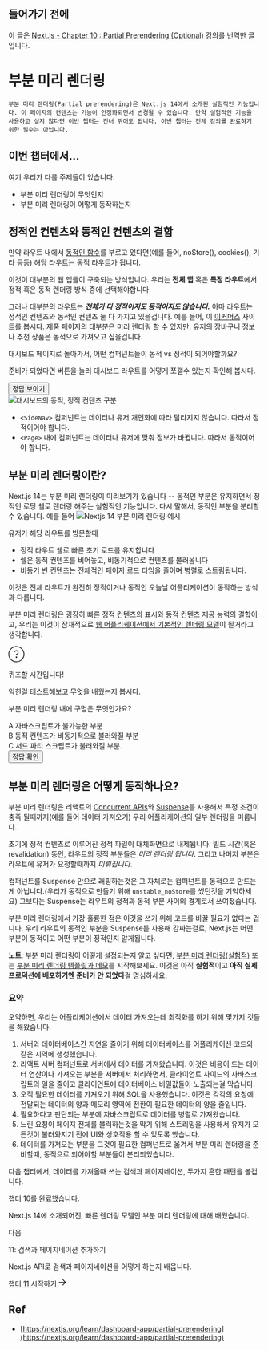 ## 들어가기 전에

이 글은 [Next.js - Chapter 10 : Partial Prerendering (Optional)](https://nextjs.org/learn/dashboard-app/partial-prerendering) 강의를 번역한 글입니다.

# 부분 미리 렌더링

```
부분 미리 렌더링(Partial prerendering)은 Next.js 14에서 소개된 실험적인 기능입니다. 이 페이지의 컨텐츠는 기능이 안정화되면서 변경될 수 있습니다. 만약 실험적인 기능을 사용하고 싶지 않다면 이번 챕터는 건너 뛰어도 됩니다. 이번 챕터는 전체 강의를 완료하기 위한 필수는 아닙니다.
```

## 이번 챕터에서...

여기 우리가 다룰 주제들이 있습니다.
- 부분 미리 렌더링이 무엇인지
- 부분 미리 렌더링이 어떻게 동작하는지

## 정적인 컨텐츠와 동적인 컨텐츠의 결합

만약 라우트 내에서 [동적인 함수](https://nextjs.org/docs/app/building-your-application/routing/route-handlers#dynamic-functions)를 부르고 있다면(예를 들어, noStore(), cookies(), 기타 등등) 해당 라우트는 동적 라우트가 됩니다.

이것이 대부분의 웹 앱들이 구축되는 방식입니다. 우리는 **전체 앱** 혹은 **특정 라우트**에서 정적 혹은 동적 렌더링 방식 중에 선택해야합니다.

그러나 대부분의 라우트는 ***전체가 다 정적이지도 동적이지도 않습니다.***
아마 라우트는 정적인 컨텐츠와 동적인 컨텐츠 둘 다 가지고 있을겁니다. 예를 들어, 이 [이커머스](https://partialprerendering.com/) 사이트를 봅시다. 제품 페이지의 대부분은 미리 렌더링 할 수 있지만, 유저의 장바구니 정보나 추천 상품은 동적으로 가져오고 싶을겁니다.

대시보드 페이지로 돌아가서, 어떤 컴퍼넌트들이 동적 vs 정적이 되어야할까요?

준비가 되었다면 버튼을 눌러 대시보드 라우트를 어떻게 쪼갤수 있는지 확인해 봅시다.

<button class="show-and-hide-btn--hidden show-and-hide-btn btn" data-target="practice-01">
  <span data-btn-content>정답 보이기</span>
</button>

<div class="is-inactive" data-hide-target="practice-01">
<img src="https://nextjs.org/_next/image?url=%2Flearn%2Flight%2Fdashboard-static-dynamic-components.png&w=3840&q=75" alt="대시보드의 동적, 정적 컨텐츠 구분">

- `<SideNav>` 컴퍼넌트는 데이터나 유저 개인화에 따라 달라지지 않습니다. 따라서 정적이어야 합니다.
- `<Page>` 내에 컴퍼넌트는 데이터나 유저에 맞춰 정보가 바뀝니다. 따라서 동적이어야 합니다.

</div>

## 부분 미리 렌더링이란?

Next.js 14는 부분 미리 렌더링이 미리보기가 있습니다 -- 동적인 부분은 유지하면서 정적인 로딩 쉘로 렌더링 해주는 실험적인 기능입니다. 다시 말해서, 동적인 부분을 분리할 수 있습니다. 
예를 들어
<img src="https://nextjs.org/_next/image?url=%2Flearn%2Flight%2Fthinking-in-ppr.png&w=3840&q=75" alt="Nextjs 14 부분 미리 렌더링 예시">

유저가 해당 라우트를 방문할때

- 정적 라우트 쉘로 빠른 초기 로드를 유지합니다
- 쉘은 동적 컨텐츠를 비어놓고, 비동기적으로 컨텐츠를 불러옵니다
- 비동기 빈 컨텐츠는 전체적인 페이지 로드 타임을 줄이며 병렬로 스트림됩니다.

이것은 전체 라우트가 완전히 정적이거나 동적인 오늘날 어플리케이션이 동작하는 방식과 다릅니다.

부분 미리 렌더링은 굉장히 빠른 정적 컨텐츠의 표시와 동적 컨텐츠 제공 능력의 결합이고, 우리는 이것이 잠재적으로 [웹 어플리케이션에서 기본적인 렌더링 모델](https://vercel.com/blog/partial-prerendering-with-next-js-creating-a-new-default-rendering-model)이 될거라고 생각합니다.

<div class="quiz">
  <div class="quiz__icon">
    <svg fill="none" height="32" viewBox="0 0 32 32" width="32" xmlns="http://www.w3.org/2000/svg"><g clip-path="url(#clip0_132_19094)"><path clip-rule="evenodd" d="M16 30.5C24.0081 30.5 30.5 24.0081 30.5 16C30.5 7.99187 24.0081 1.5 16 1.5C7.99187 1.5 1.5 7.99187 1.5 16C1.5 24.0081 7.99187 30.5 16 30.5ZM16 32C24.8366 32 32 24.8366 32 16C32 7.16344 24.8366 0 16 0C7.16344 0 0 7.16344 0 16C0 24.8366 7.16344 32 16 32ZM17.5 22C17.5 22.8284 16.8284 23.5 16 23.5C15.1716 23.5 14.5 22.8284 14.5 22C14.5 21.1716 15.1716 20.5 16 20.5C16.8284 20.5 17.5 21.1716 17.5 22ZM13.5142 11.3218C13.9564 10.391 14.9041 9.75 16 9.75C17.5188 9.75 18.75 10.9812 18.75 12.5C18.75 13.8852 17.7252 15.0323 16.3926 15.2223C15.8162 15.3045 15.25 15.787 15.25 16.5V17.25V18H16.75V17.25V16.6839C18.7397 16.3292 20.25 14.5916 20.25 12.5C20.25 10.1528 18.3472 8.25 16 8.25C14.3035 8.25 12.8406 9.24406 12.1593 10.6782L11.8375 11.3556L13.1924 11.9993L13.5142 11.3218Z" fill="currentColor" fill-rule="evenodd"></path></g><defs><clipPath id="clip0_132_19094"><rect fill="currentColor" height="32" width="32"></rect></clipPath></defs></svg>
  </div>
  <p class="quiz__title">퀴즈할 시간입니다!</p>
  <p class="quiz__desc">익힌걸 테스트해보고 무엇을 배웠는지 봅시다.</p>
  <div class="quiz__box">
    <p class="quiz__question">부분 미리 렌더링 내에 구멍은 무엇인가요?</p>
    <div class="option-list">
      <div class="option" data-question-number="01">
        <span class="option__number">A</span>
        <span class="option__desc">자바스크립트가 불가능한 부분</span>
      </div>
      <div class="option" data-question-number="01" data-answer="true">
        <span class="option__number">B</span>
        <span class="option__desc">동적 컨텐츠가 비동기적으로 불러와질 부분</span>
      </div>
      <div class="option" data-question-number="01">
        <span class="option__number">C</span>
        <span class="option__desc">서드 파티 스크립트가 불러와질 부분.</span>
      </div>
    </div>
    <div class="quiz__btn-container">
      <button class="quiz__btn"
        data-js-check-answer data-question="01">
        정답 확인
      </button>
    </div>
  </div>  
</div>

## 부분 미리 렌더링은 어떻게 동적하나요?

부분 미리 렌더링은 리액트의 [Concurrent APIs](https://react.dev/blog/2021/12/17/react-conf-2021-recap#react-18-and-concurrent-features)와 [Suspense](https://react.dev/reference/react/Suspense)를 사용해서 특정 조건이 충족 될때까지(예를 들어 데이터 가져오기) 우리 어플리케이션의 일부 렌더링을 미룹니다.

초기에 정적 컨텐츠로 이루어진 정적 파일이 대체화면으로 내제됩니다. 빌드 시간(혹은 revalidation) 동안, 라우트의 정적 부분들은 *미리 렌더링 됩니다*. 그리고 나머지 부분은 라우트에 유저가 요청할때까지 *미뤄집니다*.

컴퍼넌트를 Suspense 안으로 래핑하는것은 그 자체로는 컴퍼넌트를 동적으로 만드는게 아닙니다.(우리가 동적으로 만들기 위해 `unstable_noStore`를 썼던것을 기억하세요) 그보다는 Suspense는 라우트의 정적과 동적 부분 사이의 경계로서 쓰여졌습니다.

부분 미리 렌더링에서 가장 훌륭한 점은 이것을 쓰기 위해 코드를 바꿀 필요가 없다는 겁니다. 우리 라우트의 동적인 부분을 Suspense를 사용해 감싸는걸로, Next.js는 어떤 부분이 동적이고 어떤 부분이 정적인지 알게됩니다.

<div class="hint">

**노트**: 부분 미리 렌더링이 어떻게 설정되는지 알고 싶다면, [부분 미리 렌더링(실험적)](https://nextjs.org/docs/app/api-reference/next-config-js/partial-prerendering) 또는 [부분 미리 렌더링 템플릿과 데모](https://vercel.com/templates/next.js/partial-prerendering-nextjs)를 시작해보세요. 이것은 아직 **실험적**이고 **아직 실제 프로덕션에 배포하기엔 준비가 안 되었다**걸 명심하세요.
</div>

### 요약

오약하면, 우리는 어플리케이션에서 데이터 가져오는데 최적화를 하기 위해 몇가지 것들을 해왔습니다.

1. 서버와 데이터베이스간 지연을 줄이기 위해 데이터베이스를 어플리케이션 코드와 같은 지역에 생성했습니다.
2. 리액트 서버 컴퍼넌트로 서버에서 데이터를 가져왔습니다. 이것은 비용이 드는 데이터 연산이나 가져오는 부분을 서버에서 처리하면서, 클라이언트 사이드의 자바스크립트의 일을 줄이고 클라이언트에 데이터베이스 비밀값들이 노출되는걸 막습니다.
3. 오직 필요한 데이터를 가져오기 위해 SQL을 사용했습니다. 이것은 각각의 요청에 전달되는 데이터의 양과 메모리 영역에 전환이 필요한 데이터의 양을 줄입니다.
4. 필요하다고 판단되는 부분에 자바스크립트로 데이터를 병렬로 가져왔습니다.
5. 느린 요청이 페이지 전체를 블럭하는것을 막기 위해 스트리밍을 사용해서 유저가 모든것이 불러와지기 전에 UI와 상호작용 할 수 있도록 했습니다.
6. 데이터를 가져오는 부분을 그것이 필요한 컴퍼넌트로 옮겨서 부분 미리 렌더링을 준비할때, 동적으로 되어야할 부분들이 분리되었습니다.

다음 챕터에서, 데이터를 가져올때 쓰는 검색과 페이지네이션, 두가지 흔한 패턴을 볼겁니다.


<div class="finish">
  <p class="finish__title">챕터 10를 완료했습니다.</p>
  <p>Next.js 14에 소개되어진, 빠른 렌더링 모델인 부분 미리 렌더링에 대해 배웠습니다.</p>
  <div class="next-box">
    <p class="next">다음</p>    
    <p class="next__title">11: 검색과 페이지네이션 추가하기</p>
    <p>Next.js API로 검색과 페이지네이션을 어떻게 하는지 배웁니다.</p>
    <a id="next__btn" href="https://nextjs.org/learn/dashboard-app/adding-search-and-pagination">챕터 11 시작하기
    <svg data-testid="geist-icon" height="16" stroke-linejoin="round" viewBox="0 0 16 16" width="16" style="color: currentcolor;"><path fill-rule="evenodd" clip-rule="evenodd" d="M9.53033 2.21968L9 1.68935L7.93934 2.75001L8.46967 3.28034L12.4393 7.25001H1.75H1V8.75001H1.75H12.4393L8.46967 12.7197L7.93934 13.25L9 14.3107L9.53033 13.7803L14.6036 8.70711C14.9941 8.31659 14.9941 7.68342 14.6036 7.2929L9.53033 2.21968Z" fill="currentColor"></path></svg>
    </a>
  </div>
</div>

## Ref
- [https://nextjs.org/learn/dashboard-app/partial-prerendering](https://nextjs.org/learn/dashboard-app/partial-prerendering)


<link rel="stylesheet" href="https://eso0117.github.io/web-practice/public/next-js-tutorial/css.css">
<script type="text/javascript" src="https://eso0117.github.io/web-practice/public/next-js-tutorial/js.js"></script>
